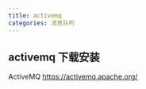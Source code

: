 ```yaml
---
title: activemq
categories: 消息队列
---
```


## activemq 下载安装

ActiveMQ
<https://activemq.apache.org/>
